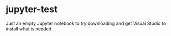# jupyter-test
Just an empty Jupyter notebook to try downloading and get Visual Studio to install what is needed
